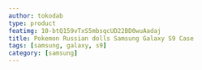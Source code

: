 ```yaml
---
author: tokodab
type: product
featimg: 10-btQ159vTxS5mbsqcUD22BD0wuAadaj
title: Pokemon Russian dolls Samsung Galaxy S9 Case
tags: [samsung, galaxy, s9]
category: [samsung]
---
```

